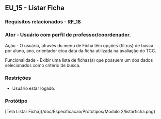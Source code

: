 ## EU_15 - Listar Ficha
### Requisitos relacionados - [RF_18](https://docs.google.com/document/d/1d28Owm1nmruz_8M4QXSLYp9Sl0tYuE-yjZraxpLtjBU/edit#bookmark=kix.w1gp29i16odl)

### Ator - Usuário com perfil de professor/coordenador.

Ação - O usuário, através do menu de Ficha têm opções (filtros) de busca por aluno, ano, orientador e/ou data da ficha utilizada na avaliação do TCC.

Funcionalidade - Exibir uma lista de fichas(s) que possuem um dos dados selecionados como critério de busca.

### Restrições
- Usuário estar logado.

### Protótipo
[Tela Listar Ficha](/doc/Especificacao/Prototipos/Modulo 2/listarficha.png)
